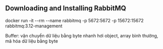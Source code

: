 ## Downloading and Installing RabbitMQ

docker run -it --rm --name rabbitmq -p 5672:5672 -p 15672:15672 rabbitmq:3.12-management

Buffer: vận chuyển dữ liệu bằng byte nhanh hơi object, array bình thường, mã hóa dữ liệu bằng byte

